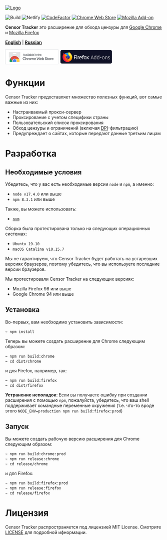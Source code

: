 [![Logo](/.github/media/promo-logo.png)](https://github.com/roskomsvoboda/censortracker)

![Build](https://github.com/roskomsvoboda/censortracker/workflows/Build/badge.svg?branch=master)
![Netlify](https://img.shields.io/netlify/1137e5c4-6b68-42a3-ab0b-804b92c482b8)
[![CodeFactor](https://www.codefactor.io/repository/github/roskomsvoboda/censortracker/badge)](https://www.codefactor.io/repository/github/roskomsvoboda/censortracker)
[![Chrome Web Store](https://img.shields.io/chrome-web-store/v/gaidoampbkcknofoejhnhbhbhhifgdop)](https://chrome.google.com/webstore/detail/censor-tracker/gaidoampbkcknofoejhnhbhbhhifgdop)
[![Mozilla Add-on](https://img.shields.io/amo/v/censor-tracker)](https://addons.mozilla.org/ru/firefox/addon/censor-tracker/)

**Censor Tracker** это расширение для обхода цензуры для [Google Chrome] и [Mozilla Firefox]

[**English**](./README.md) | [**Russian**](./README_RU.md)

[<img src="/.github/media/chrome-web-store.png" title="Chrome Web Store" width="170" height="48" />](https://chrome.google.com/webstore/detail/censor-tracker/gaidoampbkcknofoejhnhbhbhhifgdop)
[<img src="/.github/media/firefox-add-ons.png" title="Firefox Add-ons" width="170" height="48" />](https://addons.mozilla.org/ru/firefox/addon/censor-tracker/)

Функции
========

Censor Tracker предоставляет множество полезных функций, вот самые важные из них:

- Настраиваемый прокси-сервер
- Проксирование с учетом специфики страны
- Пользовательский список проксирования
- Обход цензуры и ограничений (включая [DPI]-фильтрацию)
- Предупреждает о сайтах, которые передают данные третьим лицам

Разработка
===========

Необходимые условия
-------------

Убедитесь, что у вас есть необходимые версии `node` и `npm`, а именно:

- `node v17.4.0` или выше
- `npm 8.3.1` или выше

Также, вы можете использовать:

- [`nvm`](https://github.com/nvm-sh/nvm)


Сборка была протестирована только на следующих операционных системах:

- `Ubuntu 19.10`
- `macOS Catalina v10.15.7`

Мы не гарантируем, что Censor Tracker будет работать на устаревших версиях браузеров,
поэтому убедитесь, что вы используете последние версии браузеров.

Мы протестировали Censor Tracker на следующих версиях:

- Mozilla Firefox 98 или выше
- Google Chrome 94 или выше

Установка
------------

Во-первых, вам необходимо установить зависимости:

    ~ npm install


Теперь вы можете создать расширение для Chrome следующим образом:

    ~ npm run build:chrome
    ~ cd dist/chrome

и для Firefox, например, так:

    ~ npm run build:firefox
    ~ cd dist/firefox


**Устранение неполадок**: Если вы получаете ошибку при создании расширения с помощью `npm`, пожалуйста, убедитесь, что ваш
shell поддерживает командные переменные окружения (т.е. что-то вроде этого `NODE_ENV=production npm run build:firefox:prod`)


Запуск
-------------------

Вы можете создать рабочую версию расширения для Chrome следующим образом:

    ~ npm run build:chrome:prod
    ~ npm run release:chrome
    ~ cd release/chrome

и для Firefox:

    ~ npm run build:firefox:prod
    ~ npm run release:firefox
    ~ cd release/firefox

Лицензия
=======

Censor Tracker распространяется под лицензией MIT License. Смотрите [LICENSE] для подробной ифнормации.

  [DPI]: https://en.wikipedia.org/wiki/Deep_packet_inspection
  [LICENSE]: https://github.com/roskomsvoboda/censortracker/blob/master/LICENSE
  [Google Chrome]: https://www.google.com/chrome/
  [Mozilla Firefox]: https://www.mozilla.org/en-US/firefox/new/

